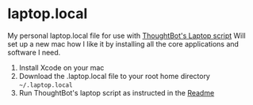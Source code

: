 # laptop.local

My personal laptop.local file for use with [ThoughtBot's Laptop script](https://github.com/thoughtbot/laptop)
Will set up a new mac how I like it by installing all the core applications and software I need.

1. Install Xcode on your mac
2. Download the .laptop.local file to your root home directory `~/.laptop.local`
3. Run ThoughtBot's laptop script as instructed in the [Readme](https://github.com/thoughtbot/laptop)
